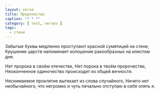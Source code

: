 ```yaml
---
layout: verse
title: Пророчество
caption: "* * *"
category: [ text, verses ]
tags:
  - стихи
---
```

Забытые буквы
    медленно проступают
        красной сумятицей на стене,
Крушение царств напоминает
    копошение ракообразных
        на илистом дне.

Нет пророка
    в своём отечестве,
Нет порока
    в твоём пророчестве,
Неоконченное одиночество
    происходит из общей вечности.

Неснимаемое проклятие
    вытекает из слова случайного,
Ничего нет необычайного,
    что негромко и чуть печально
        отступаю в себя опять я.
